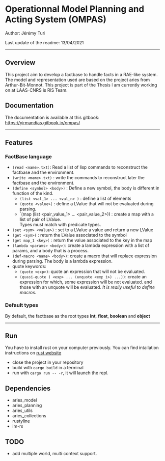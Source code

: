 # Operationnal Model Planning and Acting System (OMPAS)
Author: Jérémy Turi

Last update of the readme: 13/04/2021

***

## Overview
This project aim to develop a factbase to handle facts in a RAE-like system.
The model and representation used are based on the project aries from Arthur-Bit-Monnot.
This project is part of the Thesis I am currently working on at LAAS-CNRS is RIS Team.

## Documentation
The documentation is available at this gitbook: https://yirmandias.gitbook.io/ompas/

***
## Features

### FactBase language
- `(read <name>.txt)`: Read a list of lisp commands to reconstruct the factbase and the environment.
- `(write <name>.txt)` : write the commands to reconstruct later the factbase and the environment.
- `(define <symbol> <body>)`  : Define a new symbol, the body is different in function of the kind.
    - `(list <val_1> ... <val_n> )` : define a list of elements
    - `(quote <value>)` : define a LValue that will not be evaluated during parsing.
    - `(map (list <pair_value_1> ... <pair_value_2>)) : create a map with a list of pair of LValue.   
      Types must match with predicate types.
- `(set <sym> <value>)` : set to a LValue a value and return a new LValue
- `(get <sym>)` : return the LValue associated to the symbol
- `(get map_1 <key>)` : return the value associated to the key in the map
- `(lambda <params> <body>)`: create a lambda expression with a list of params, and a body that is a process.
- `(def-macro <name> <body>)`: create a macro that will replace expression during parsing. The body is a lambda expression. 
- quote keywords:
    - `(quote <exp>)`: quote an expression that will not be evaluated.
    - `(quasi-quote ( <exp> ... (unquote <exp_i>) ...))`: create an expression for which, some expression will be not evaluated.
    and those with an unquote will be evaluated. *It is really useful to define macros*.



### Default types
By default, the factbase as the root types **int**, **float**, **boolean** and **object**

***

## Run

You have to install rust on your computer previously.
You can find intallation instructions on [rust website](https://www.rust-lang.org/tools/install)
- close the project in your repository
- build with `cargo build` in a terminal
- run with `cargo run -- -r`, it will launch the repl.

  
## Dependencies
- aries_model
- aries_planning
- aries_utils
- aries_collections
- rustyline
- im-rs

## TODO
- add multiple world, multi context support.
